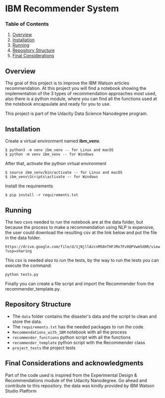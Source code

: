 # IBM Recommender System

### Table of Contents

1. [Overview](#overview)
2. [Installation](#installation)
3. [Running](#running)
4. [Repository Structure](#repo)
5. [Final Considerations](#considerations)

## Overview <a name="overview"></a>

The goal of this project is to improve the IBM Watson articles recommendation.
At this project you will find a notebook showing the implementation of the
3 types of recommendation approaches most used, also there is a python module,
where you can find all the functions used at the notebook encapsulate and ready
for you to use.

This project is part of the Udacity Data Science Nanodegree program.

## Installation <a name="installation"></a>

Create a virtual environment named **ibm_venv**.

```
$ python3 -m venv ibm_venv -- for Linux and macOS
$ python -m venv ibm_venv -- for Windows
```

After that, activate the python virtual environment

```
$ source ibm_venv/bin/activate -- for Linux and macOS
$ ibm_venv\Scripts\activate -- for Windows
```

Install the requirements

```
$ pip install -r requirements.txt
```

## Running <a name="running"></a>

The two csvs needed to run the notebook are at the data folder, but because the
process to make a recommendation using NLP is expensive, the user could download
the resulting csv at the link below and put the file in the data folder.

 `https://drive.google.com/file/d/1jNjllAzcnM50nTHFJMx7Fv0QPVwm5d0R/view?usp=sharing`

This csv is needed also to run the tests, by the way to run the tests you can
 execute the command:

`python tests.py`

Finally you can create a file script and import the Recommender from the 
recommender_template.py.

## Repository Structure <a name="repo"></a>

- The `data` folder contains the disaster's data and the script to clean and store the data.
- The `requirements.txt` has the needed packages to run the code.
- `Recommendations_with_IBM` notebook with all the process
- `recommender_functions` python script with all the functions
- `recommender_template` python script with the Recommender class
- `project_tests` the project tests

## Final Considerations and acknowledgments <a name="considerations"></a>

Part of the code used is inspired from the Experimental Design & Recommendations
 module of the Udacity Nanodegree.
Go ahead and contribute to this repository.
the data was kindly provided by IBM Watson Studio Platform
